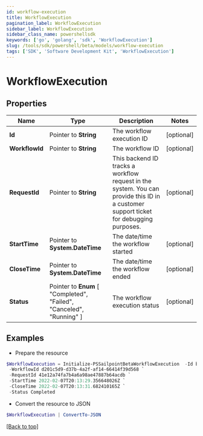 ```yaml
---
id: workflow-execution
title: WorkflowExecution
pagination_label: WorkflowExecution
sidebar_label: WorkflowExecution
sidebar_class_name: powershellsdk
keywords: ['go', 'golang', 'sdk', 'WorkflowExecution'] 
slug: /tools/sdk/powershell/beta/models/workflow-execution
tags: ['SDK', 'Software Development Kit', 'WorkflowExecution']
---
```



# WorkflowExecution

## Properties

Name | Type | Description | Notes
------------ | ------------- | ------------- | -------------
**Id** |  Pointer to **String** | The workflow execution ID | [optional] 
**WorkflowId** |  Pointer to **String** | The workflow ID | [optional] 
**RequestId** |  Pointer to **String** | This backend ID tracks a workflow request in the system. You can provide this ID in a customer support ticket for debugging purposes. | [optional] 
**StartTime** |  Pointer to **System.DateTime** | The date/time the workflow started | [optional] 
**CloseTime** |  Pointer to **System.DateTime** | The date/time the workflow ended | [optional] 
**Status** |  Pointer to  **Enum** [  "Completed",    "Failed",    "Canceled",    "Running" ] | The workflow execution status | [optional] 

## Examples

- Prepare the resource
```powershell
$WorkflowExecution = Initialize-PSSailpointBetaWorkflowExecution  -Id b393f4e2-4785-4d7f-ab27-3a6b8ded4c81 `
 -WorkflowId d201c5d9-d37b-4a2f-af14-66414f39d568 `
 -RequestId 41e12a74fa7b4a6a98ae47887b64acdb `
 -StartTime 2022-02-07T20:13:29.356648026Z `
 -CloseTime 2022-02-07T20:13:31.682410165Z `
 -Status Completed
```

- Convert the resource to JSON
```powershell
$WorkflowExecution | ConvertTo-JSON
```


[[Back to top]](#) 

